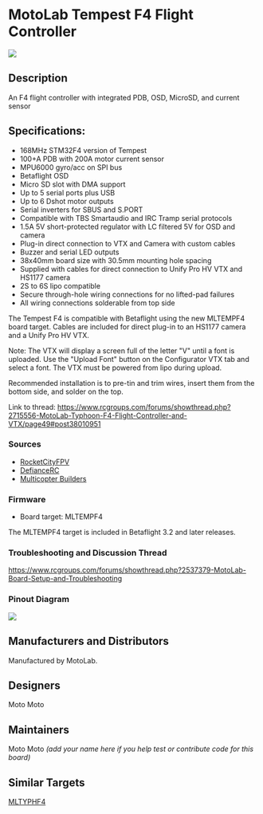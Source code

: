 # MotoLab Tempest F4 Flight Controller

![](https://static.rcgroups.net/forums/attachments/4/5/2/0/2/8/a10242740-88-Angle.jpg)

## Description

An F4 flight controller with integrated PDB, OSD, MicroSD, and current sensor

## Specifications:

- 168MHz STM32F4 version of Tempest
- 100+A PDB with 200A motor current sensor
- MPU6000 gyro/acc on SPI bus
- Betaflight OSD
- Micro SD slot with DMA support
- Up to 5 serial ports plus USB
- Up to 6 Dshot motor outputs
- Serial inverters for SBUS and S.PORT
- Compatible with TBS Smartaudio and IRC Tramp serial protocols
- 1.5A 5V short-protected regulator with LC filtered 5V for OSD and camera
- Plug-in direct connection to VTX and Camera with custom cables
- Buzzer and serial LED outputs
- 38x40mm board size with 30.5mm mounting hole spacing
- Supplied with cables for direct connection to Unify Pro HV VTX and HS1177 camera
- 2S to 6S lipo compatible
- Secure through-hole wiring connections for no lifted-pad failures
- All wiring connections solderable from top side

The Tempest F4 is compatible with Betaflight using the new MLTEMPF4 board target.
Cables are included for direct plug-in to an HS1177 camera and a Unify Pro HV VTX.

Note: The VTX will display a screen full of the letter "V" until a font is uploaded. Use the "Upload Font" button on the Configurator VTX tab and select a font. The VTX must be powered from lipo during upload.

Recommended installation is to pre-tin and trim wires, insert them from the bottom side, and solder on the top.

Link to thread:
https://www.rcgroups.com/forums/showthread.php?2715556-MotoLab-Typhoon-F4-Flight-Controller-and-VTX/page49#post38010951

### Sources

- [RocketCityFPV](http://www.rocketcityfpv.com/MotoLab-Tempest-F4-Flight-Controller-FC_p_111.html)
- [DefianceRC](https://www.defiancerc.com/collections/flight-controller/products/motolab-tempest-f4-flight-controller)
- [Multicopter Builders](https://multicopterbuilders.com/collections/flight-controller/products/motolab-tempest-f4-flight-controller-fc)

### Firmware

- Board target: MLTEMPF4

The MLTEMPF4 target is included in Betaflight 3.2 and later releases.

### Troubleshooting and Discussion Thread

https://www.rcgroups.com/forums/showthread.php?2537379-MotoLab-Board-Setup-and-Troubleshooting

### Pinout Diagram

![](https://static.rcgroups.net/forums/attachments/4/5/2/0/2/8/a14563873-224-TempestF4-PinOut.jpg)

## Manufacturers and Distributors

Manufactured by MotoLab.

## Designers

Moto Moto

## Maintainers

Moto Moto
_(add your name here if you help test or contribute code for this board)_

## Similar Targets

[MLTYPHF4](MLTYPHF4)
